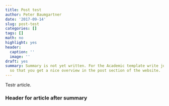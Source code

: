```yaml
---
title: Post test
author: Peter Baumgartner
date: '2017-09-14'
slug: post-test
categories: []
tags: []
math: no
highlight: yes
header:
  caption: ''
  image: ''
draft: yes
summary: Summary is not yet written. For the Academic template write just one sentence
  so that you get a nice overview in the post section of the website.
---
```


Testr article.

### Header for article after summary
